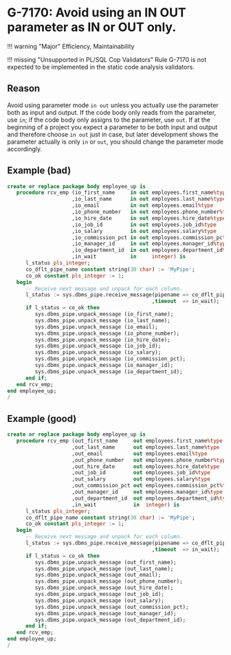 # G-7170: Avoid using an IN OUT parameter as IN or OUT only.

!!! warning "Major"
    Efficiency, Maintainability

!!! missing "Unsupported in PL/SQL Cop Validators"
    Rule G-7170 is not expected to be implemented in the static code analysis validators.

## Reason

Avoid using parameter mode `in out` unless you actually use the parameter both as input and output. If the code body only reads from the parameter, use `in`; if the code body only assigns to the parameter, use `out`. If at the beginning of a project you expect a parameter to be both input and output and therefore choose `in out` just in case, but later development shows the parameter actually is only `in` or `out`, you should change the parameter mode accordingly.

## Example (bad)

``` sql
create or replace package body employee_up is
   procedure rcv_emp (io_first_name     in out employees.first_name%type
                     ,io_last_name      in out employees.last_name%type 
                     ,io_email          in out employees.email%type 
                     ,io_phone_number   in out employees.phone_number%type
                     ,io_hire_date      in out employees.hire_date%type 
                     ,io_job_id         in out employees.job_id%type
                     ,io_salary         in out employees.salary%type
                     ,io_commission_pct in out employees.commission_pct%type 
                     ,io_manager_id     in out employees.manager_id%type
                     ,io_department_id  in out employees.department_id%type
                     ,in_wait           in     integer) is
      l_status pls_integer;
      co_dflt_pipe_name constant string(30 char) := 'MyPipe';
      co_ok constant pls_integer := 1;
   begin
      -- Receive next message and unpack for each column. 
      l_status := sys.dbms_pipe.receive_message(pipename => co_dflt_pipe_name
                                               ,timeout  => in_wait);
      if l_status = co_ok then
         sys.dbms_pipe.unpack_message (io_first_name);
         sys.dbms_pipe.unpack_message (io_last_name);
         sys.dbms_pipe.unpack_message (io_email);
         sys.dbms_pipe.unpack_message (io_phone_number);
         sys.dbms_pipe.unpack_message (io_hire_date);
         sys.dbms_pipe.unpack_message (io_job_id);
         sys.dbms_pipe.unpack_message (io_salary);
         sys.dbms_pipe.unpack_message (io_commission_pct);
         sys.dbms_pipe.unpack_message (io_manager_id);
         sys.dbms_pipe.unpack_message (io_department_id);
      end if;
   end rcv_emp;
end employee_up;
/
```

## Example (good)

``` sql
create or replace package body employee_up is
   procedure rcv_emp (out_first_name     out employees.first_name%type
                     ,out_last_name      out employees.last_name%type 
                     ,out_email          out employees.email%type 
                     ,out_phone_number   out employees.phone_number%type
                     ,out_hire_date      out employees.hire_date%type 
                     ,out_job_id         out employees.job_id%type
                     ,out_salary         out employees.salary%type
                     ,out_commission_pct out employees.commission_pct%type 
                     ,out_manager_id     out employees.manager_id%type
                     ,out_department_id  out employees.department_id%type
                     ,in_wait            in  integer) is
      l_status pls_integer;
      co_dflt_pipe_name constant string(30 char) := 'MyPipe';
      co_ok constant pls_integer := 1;
   begin
      -- Receive next message and unpack for each column. 
      l_status := sys.dbms_pipe.receive_message(pipename => co_dflt_pipe_name
                                               ,timeout  => in_wait);
      if l_status = co_ok then
         sys.dbms_pipe.unpack_message (out_first_name);
         sys.dbms_pipe.unpack_message (out_last_name);
         sys.dbms_pipe.unpack_message (out_email);
         sys.dbms_pipe.unpack_message (out_phone_number);
         sys.dbms_pipe.unpack_message (out_hire_date);
         sys.dbms_pipe.unpack_message (out_job_id);
         sys.dbms_pipe.unpack_message (out_salary);
         sys.dbms_pipe.unpack_message (out_commission_pct);
         sys.dbms_pipe.unpack_message (out_manager_id);
         sys.dbms_pipe.unpack_message (out_department_id);
      end if;
   end rcv_emp;
end employee_up;
/
```